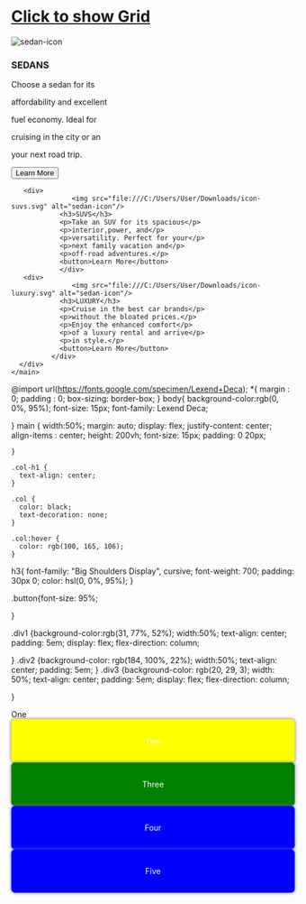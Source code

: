 <!DOCTYPE html>
<html lang="en">
<head>
    <meta charset="UTF-8">
    <meta http-equiv="X-UA-Compatible" content="IE=edge">
    <meta name="viewport" content="width=device-width, initial-scale=1.0">
    <link rel="stylesheet" href="style.css">
    <title>ZURI ASSIGNMENT ON DESIGN</title>
 
</head>
<body> <h1><class="col-h1" > <a href="grid.html" class="col"> Click to show Grid </a></h1>
    <main>
      <div class="container">
      <div>
                  <img src="file:///C:/Users/User/Downloads/icon-sedans.svg" alt="sedan-icon"/>
                <h3>SEDANS</h3>
                <p>Choose a sedan for its</p>
                <p>affordability and excellent</p>
                <p>fuel economy. Ideal for</p>
                <p>cruising in the city or an</p>
                <p>your next road trip.</p>
                <button>Learn More</button>
                </div>
              
       <div>
                   <img src="file:///C:/Users/User/Downloads/icon-suvs.svg" alt="sedan-icon"/>
                <h3>SUVS</h3>
                <p>Take an SUV for its spacious</p>
                <p>interior,power, and</p>
                <p>versatility. Perfect for your</p>
                <p>next family vacation and</p>
                <p>off-road adventures.</p>
                <button>Learn More</button>
                </div>
       <div>
                   <img src="file:///C:/Users/User/Downloads/icon-luxury.svg" alt="sedan-icon"/>
                <h3>LUXURY</h3>
                <p>Cruise in the best car brands</p>
                <p>without the bloated prices.</p>
                <p>Enjoy the enhanced comfort</p>
                <p>of a luxury rental and arrive</p>
                <p>in style.</p>
                <button>Learn More</button>
              </div> 
      </div>    
    </main>
</body>
</html>
  
  
  
  @import url(https://fonts.google.com/specimen/Lexend+Deca);
*{
    margin : 0;
    padding : 0;
    box-sizing: border-box;
}
body{
    background-color:rgb(0, 0%, 95%);
    font-size: 15px;
    font-family: Lexend Deca;
    
}
main
{
    width:50%;
    margin: auto;
    display: flex;
    justify-content: center; 
    align-items : center;
    height: 200vh;
    font-size: 15px;
    padding: 0 20px;


    }

    .col-h1 {
      text-align: center;
    }
    
    .col {
      color: black;
      text-decoration: none;
    }
    
    .col:hover {
      color: rgb(100, 165, 106);
    }

h3{
        font-family: "Big Shoulders Display", cursive;
        font-weight: 700;
        padding: 30px 0;
        color: hsl(0, 0%, 95%);
      }

.button{font-size: 95%;

}    


.div1 {background-color:rgb(31, 77%, 52%);
    width:50%;
    text-align: center;
    padding: 5em;
    display: flex;
    flex-direction: column;

}
.div2 {background-color: rgb(184, 100%, 22%);
    width:50%;
    text-align: center;
    padding: 5em;
}
.div3 {background-color: rgb(20, 29, 3);
    width: 50%;
    text-align: center;
    padding: 5em;
    display: flex;
    flex-direction: column;
    
}





  <!DOCTYPE html>
<html lang="en">
<head>
    <meta charset="UTF-8">
    <meta http-equiv="X-UA-Compatible" content="IE=edge">
    <meta name="viewport" content="width=device-width, initial-scale=1.0">
    <title>GRID task</title>

</head>
<body>
    <div class ="wrapper">
        <div class="one">One</div>
        <div class="two">Two</div>
        <div class="three">Three</div>
        <div class="four">Four</div>
        <div class="five">Five</div>
    </div>
    <style>
.grid-body {
  background-color: black;
}

.col-grid {
  color: white;
  text-decoration: none;
}

.col-grid:hover {
  color: whitesmoke;
}

.wrapper {
  max-width: 60%;
  background-color: white;
  height: 500px;
  margin: auto;
  display: grid;
  grid-template-columns: 1fr 1fr 1fr;
  padding: 10px;
  border-radius: 10px;
  outline: none;
  gap: 10px;
  box-shadow: inset 0px 0px 0px 1px rgb(116, 112, 112);
}

.one {
  grid-column: 1/3;
  background-color: orange;
  text-align: center;
  padding: 30px;
  border-radius: 7px;
  box-shadow: 0px 0px 5px 1px rgba(116, 112, 112, 0.774);
  color: white;
}
.two{
  background-color: yellow;
  text-align: center;
  padding: 30px;
  border-radius: 7px;
  box-shadow: 0px 0px 5px 1px rgba(116, 112, 112, 0.774);
  color: white;
}
.three {
  grid-row: 2/4;
  background-color: green;
  text-align: center;
  padding: 30px;
  border-radius: 7px;
  box-shadow: 0px 0px 5px 1px rgba(116, 112, 112, 0.774);
  color: white;
}
.four {
  grid-column: 2/4;
  background-color: blue;
  text-align: center;
  padding: 30px;
  border-radius: 7px;
  box-shadow: 0px 0px 5px 1px rgba(116, 112, 112, 0.774);
  color: white;
}
.five{
  grid-column: 2/4;
  background-color: blue;
  text-align: center;
  padding: 30px;
  border-radius: 7px;
  color: white;
  box-shadow: 0px 0px 5px 1px rgba(116, 112, 112, 0.774);
}

/* Mobile style */

@media (max-width: 768px) {
  .container {
    margin: 10px auto;
    width: 375px;
    max-width: 400px;
    padding: 0 10px;
    display: flex;
    flex-direction: column;
    justify-content: center;
    align-items: center;
    gap: 10px;
  }

  .sedan,
  .luxury,
  .suvs {
    border-radius: 10px;
    padding: 10px 15px;
    display: flex;
    flex-direction: column;
    justify-content: center;
    align-items: center;
    flex: 1 1 300px;
    width: 100%;
  }

  img {
    width: 50px;
    margin-top: 10px auto;
  }

  h1 {
    padding: 15px 0 20px 0;
  }

  p {
    text-align: center;
  }

  button {
    margin: 20px 0;
    padding: 13px 30px;
    font-size: 15px;
    cursor: pointer;
    height: 50px;
  }

  button:hover {
    background-color: transparent;
    border: 2px white solid;
    color: white;
    border-radius: 50px;
  }



  .wrapper {
    max-width: 60%;
    background-color: white;
    height: 500px;
    margin: auto;
    display: grid;
    grid-template-columns: 1fr 1fr;
    padding: 10px;
    border-radius: 10px;
    outline: none;
    gap: 10px;
    box-shadow: inset 0px 0px 0px 1px rgb(223, 223, 223);
  }

  .one {
    grid-column: 1/4;
    background-color: #031D44;
    text-align: center;
    padding: 30px;
    border-radius: 7px;
    box-shadow: 0px 0px 5px 1px rgba(116, 112, 112, 0.774);
    color: white;
  }
  .two{
    grid-column: 2/4;
    background-color: #04395E;
    text-align: center;
    padding: 30px;
    border-radius: 7px;
    box-shadow: 0px 0px 5px 1px rgba(116, 112, 112, 0.774);
    color: white;
  }
  .three {
    grid-row: 2/3;
    background-color: #70A288;
    text-align: center;
    padding: 30px;
    border-radius: 7px;
    box-shadow: 0px 0px 5px 1px rgba(116, 112, 112, 0.774);
    color: white;
  }
  .four{
    grid-column: 1/4;
    background-color: #D5896F;
    text-align: center;
    padding: 30px;
    border-radius: 7px;
    box-shadow: 0px 0px 5px 1px rgba(116, 112, 112, 0.774);
    color: white;
  }
  .five {
    display: none;
    grid-column: 1;
    background-color: orange;
    text-align: center;
    padding: 30px;
    border-radius: 7px;
    color: white;
    box-shadow: 0px 0px 5px 1px rgba(116, 112, 112, 0.774);
  }


@media (max-width: 600px) {
  
  .wrapper {
    max-width: 60%;
    background-color: white;
    height: 700px;
    margin: auto;
    display: grid;
    grid-template-columns: 10%;
    padding: 10px;
    border-radius: 10px;
    outline: none;
    gap: 10px;
  }

  .one {

    grid-column: 1/5;
    background-color: bright orange;
    text-align: center;
    padding: 30px;
    border-radius: 7px;
    box-shadow: 0px 0px 5px 1px rgba(116, 112, 112, 0.774);
    color: white;
  }
  .two{

    grid-column: 1/5;
    background-color: yellow;
    text-align: center;
    padding: 30px;
    border-radius: 7px;
    box-shadow: 0px 0px 5px 1px rgba(116, 112, 112, 0.774);
    color: white;
  }
  .three {

    grid-column: 1/5;
    background-color: green;
    text-align: center;
    padding: 30px;
    border-radius: 7px;
    box-shadow: 0px 0px 5px 1px rgba(116, 112, 112, 0.774);
    color: white;
  }
  .four {

    grid-column: 1/5;
    background-color: blue;
    text-align: center;
    padding: 30px;
    border-radius: 7px;
    color: white;
  }
  .five {
    grid-column: 1/5;
    display: grid;
    background-color: blue;
    text-align: center;
    padding: 30px;
    border-radius: 7px;
    color: white;
  } 
</style>   
</body>
</html>
